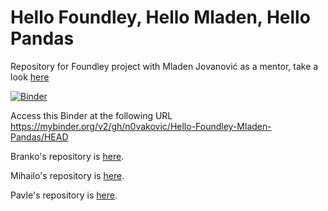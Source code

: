 # Hello Foundley, Hello Mladen, Hello Pandas

Repository for Foundley project with Mladen Jovanović as a mentor, take a look [here](https://docs.google.com/document/d/1C53dSyiJuehHzJwF3KG50dnZLNfz7NN3uyB5eWGVvrs/edit?usp=sharing)

[![Binder](https://mybinder.org/badge_logo.svg)](https://mybinder.org/v2/gh/n0vakovic/Hello-Foundley-Mladen-Pandas/HEAD)

Access this Binder at the following URL https://mybinder.org/v2/gh/n0vakovic/Hello-Foundley-Mladen-Pandas/HEAD

Branko's repository is [here](https://github.com/Brankonymous/Tennis-and-Data-Science-Foundley-Project-2021).

Mihailo's repository is [here](https://github.com/m-grbic/Tennis-And-Data-Science-Foundley-Project).

Pavle's repository is [here](https://github.com/PinkFrojdSenjak/Exploratary-Data-Analysis---Tennis-Match-Dataset).

